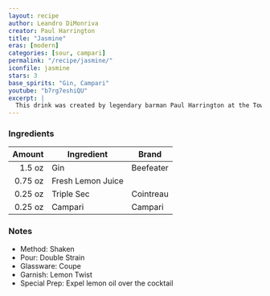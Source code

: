 ```yaml
---
layout: recipe
author: Leandro DiMonriva
creator: Paul Harrington
title: "Jasmine"
eras: [modern]
categories: [sour, campari]
permalink: "/recipe/jasmine/"
iconfile: jasmine
stars: 3
base_spirits: "Gin, Campari"
youtube: "b7rg7eshiQU"
excerpt: |
  This drink was created by legendary barman Paul Harrington at the Townhouse in Emeryville, CA in 1990. It’s named after his friend Matt Jasmin who was sitting at the bar with Harrington one day and asked him to “Make me something you’ve never made before.” The inspiration for this drink was the Pegu Club, a cocktail Harrington was a bit obsessed with. The drink gained more notoriety when Harrington included it in his book “Cocktails” which is now out of print and goes for about 75 bucks on eBay if you’re thinking about getting a copy.<br><br>When Harrington handed Jasmin the cocktail Jasmin took a sip and said: "Congratulations, you just invented Grapefruit Juice." Many years later Harrington would realize that he had been spelling the last name of his friend all wrong.
---
```


### Ingredients

|  Amount | Ingredient        | Brand     |
| ------: | ----------------- | --------- |
|  1.5 oz | Gin               | Beefeater |
| 0.75 oz | Fresh Lemon Juice |
| 0.25 oz | Triple Sec        | Cointreau |
| 0.25 oz | Campari           | Campari   |

### Notes

- Method: Shaken
- Pour: Double Strain
- Glassware: Coupe
- Garnish: Lemon Twist
- Special Prep: Expel lemon oil over the cocktail
